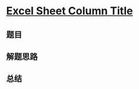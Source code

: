 # [Excel Sheet Column Title](https://leetcode.com/problems/excel-sheet-column-title/)

## 题目


## 解题思路


## 总结



